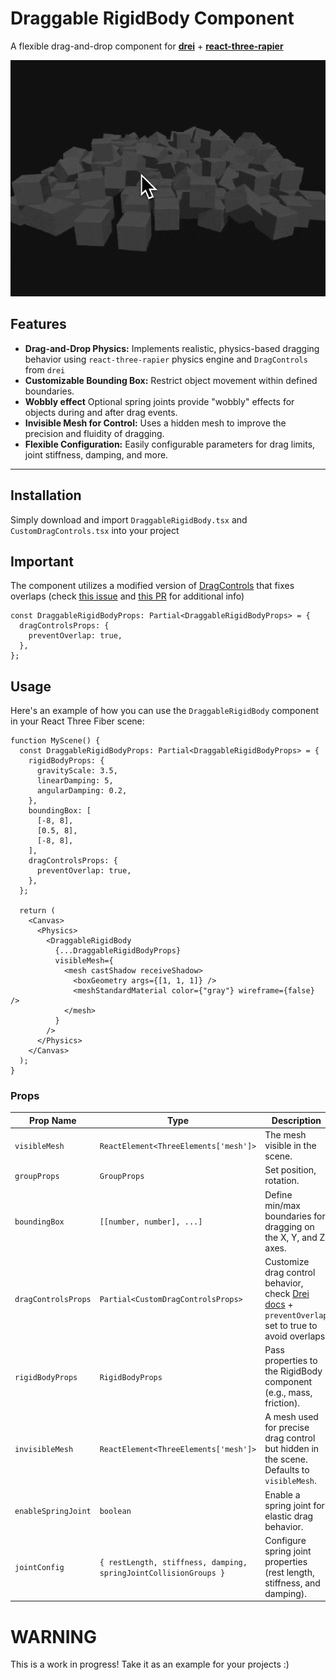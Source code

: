# **Draggable RigidBody Component**

A flexible drag-and-drop component for **[drei](https://github.com/pmndrs/drei)** + **[react-three-rapier](https://github.com/pmndrs/react-three-rapier)**

![demo](./demo.gif)

## **Features**

- **Drag-and-Drop Physics:** Implements realistic, physics-based dragging behavior using `react-three-rapier` physics engine and `DragControls` from `drei`
- **Customizable Bounding Box:** Restrict object movement within defined boundaries.
- **Wobbly effect** Optional spring joints provide "wobbly" effects for objects during and after drag events.
- **Invisible Mesh for Control:** Uses a hidden mesh to improve the precision and fluidity of dragging.
- **Flexible Configuration:** Easily configurable parameters for drag limits, joint stiffness, damping, and more.

---

## **Installation**

Simply download and import `DraggableRigidBody.tsx` and `CustomDragControls.tsx` into your project

## **Important** 

The component utilizes a modified version of [DragControls](https://drei.docs.pmnd.rs/gizmos/drag-controls#dragcontrols) that fixes overlaps (check [this issue](https://github.com/pmndrs/drei/issues/2097) and [this PR](https://github.com/pmndrs/drei/pull/2098) for additional info)

```tsx
const DraggableRigidBodyProps: Partial<DraggableRigidBodyProps> = {
  dragControlsProps: {
    preventOverlap: true,
  },
};
```

## **Usage**

Here's an example of how you can use the `DraggableRigidBody` component in your React Three Fiber scene:

```tsx
function MyScene() {
  const DraggableRigidBodyProps: Partial<DraggableRigidBodyProps> = {
    rigidBodyProps: {
      gravityScale: 3.5,
      linearDamping: 5,
      angularDamping: 0.2,
    },
    boundingBox: [
      [-8, 8],
      [0.5, 8],
      [-8, 8],
    ],
    dragControlsProps: {
      preventOverlap: true,
    },
  };

  return (
    <Canvas>
      <Physics>
        <DraggableRigidBody
          {...DraggableRigidBodyProps}
          visibleMesh={
            <mesh castShadow receiveShadow>
              <boxGeometry args={[1, 1, 1]} />
              <meshStandardMaterial color={"gray"} wireframe={false} />
            </mesh>
          }
        />
      </Physics>
    </Canvas>
  );
}
```

### **Props**

| Prop Name           | Type                                                             | Description                                                                                                                                                       |
| ------------------- | ---------------------------------------------------------------- | ----------------------------------------------------------------------------------------------------------------------------------------------------------------- |
| `visibleMesh`       | `ReactElement<ThreeElements['mesh']>`                            | The mesh visible in the scene.                                                                                                                                    |
| `groupProps`        | `GroupProps`                                                     | Set position, rotation.                                                                                                                                           |
| `boundingBox`       | `[[number, number], ...]`                                        | Define min/max boundaries for dragging on the X, Y, and Z axes.                                                                                                   |
| `dragControlsProps` | `Partial<CustomDragControlsProps>`                               | Customize drag control behavior, check [Drei docs](https://drei.docs.pmnd.rs/gizmos/drag-controls#dragcontrols) + `preventOverlap` set to true to avoid overlaps. |
| `rigidBodyProps`    | `RigidBodyProps`                                                 | Pass properties to the RigidBody component (e.g., mass, friction).                                                                                                |
| `invisibleMesh`     | `ReactElement<ThreeElements['mesh']>`                            | A mesh used for precise drag control but hidden in the scene. Defaults to `visibleMesh`.                                                                          |
| `enableSpringJoint` | `boolean`                                                        | Enable a spring joint for elastic drag behavior.                                                                                                                  |
| `jointConfig`       | `{ restLength, stiffness, damping, springJointCollisionGroups }` | Configure spring joint properties (rest length, stiffness, and damping).                                                                                          |





# WARNING
This is a work in progress! Take it as an example for your projects :)